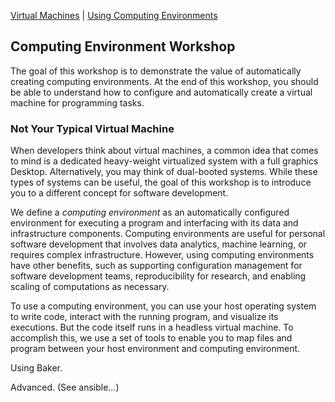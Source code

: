 [Virtual Machines](VM.md) | [Using Computing Environments]() 

Computing Environment Workshop
----------------------------------

The goal of this workshop is to demonstrate the value of automatically creating computing environments. At the end of this workshop, you should be able to understand how to configure and automatically create a virtual machine for programming tasks.

### Not Your Typical Virtual Machine

When developers think about virtual machines, a common idea that comes to mind is a dedicated heavy-weight virtualized system with a full graphics Desktop. Alternatively, you may think of dual-booted systems. While these types of systems can be useful, the goal of this workshop is to introduce you to a different concept for software development.

We define a *computing environment* as an automatically configured environment for executing a program and interfacing with its data and infrastructure components. Computing environments are useful for personal software development that involves data analytics, machine learning, or requires complex infrastructure. However, using computing environments have other benefits, such as supporting configuration management for software development teams, reproducibility for research, and enabling scaling of computations as necessary. 

To use a computing environment, you can use your host operating system to write code, interact with the running program, and visualize its executions. But the code itself runs in a headless virtual machine. To accomplish this, we use a set of tools to enable you to map files and program between your host environment and computing environment.

Using Baker.

Advanced. (See ansible...)